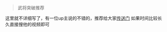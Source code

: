 > 武将突破推荐

这里就不详细写了，有一位up主说的不错的，推荐给大家<a href="https://www.bilibili.com/video/BV13M4y1K7Lr?p=1&share_medium=android&share_plat=android&share_session_id=0eee4fa2-18d9-4f8b-a8d4-dbb6351499da&share_source=QQ&share_tag=s_i&timestamp=1632139636&unique_k=xTYxf9">传送门</a>  如果时间比较长久直接搜他的视频即可

